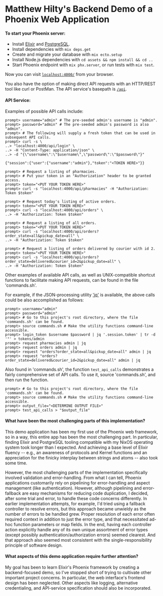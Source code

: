 # Matthew Hilty's Backend Demo of a Phoenix Web Application
#### To start your Phoenix server:

  * Install [Elixir](https://elixir-lang.org/install.html) and [PostgreSQL](https://www.postgresql.org/download/).
  * Install dependencies with `mix deps.get`
  * Create and migrate your database with `mix ecto.setup`
  * Install Node.js dependencies with `cd assets && npm install && cd ..`
  * Start Phoenix endpoint with `mix phx.server`, or run tests with `mix test`.

Now you can visit [`localhost:4000/`](http://localhost:4000) from your browser.

You also have the option of making direct API requests with an HTTP/REST tool like curl or PostMan. The API service's basepath is [`/api`](http://localhost:4000/api).

#### API Service:
Examples of possible API calls include:

```
prompt> username="admin" # The pre-seeded admin's username is "admin".
prompt> password="admin" # The pre-seeded admin's password is also "admin".
prompt> # The following will supply a fresh token that can be used in subsequent API calls.
prompt> curl -s \
..> "localhost:4000/api/login" \
..> -H "Content-Type: application/json" \
..> -d "{\"username\":\"$username\",\"password\":\"$password\"}"

{"session":{"user":{"username":"admin"},"token":"<TOKEN HERE>"}}
```

```
prompt> # Request a listing of pharmacies.
prompt> # Put your token in an "Authorization" header to be granted access.
prompt> token="<PUT YOUR TOKEN HERE>"
prompt> curl -s "localhost:4000/api/pharmacies" -H "Authorization: Token $token"
```

```
prompt> # Request today's listing of active orders.
prompt> token="<PUT YOUR TOKEN HERE>"
prompt> curl -s "localhost:4000/api/orders" \
..> -H "Authorization: Token $token"
```

```
prompt> # Request a listing of all orders.
prompt> token="<PUT YOUR TOKEN HERE>"
prompt> curl -s "localhost:4000/api/orders?order_state=all&pickup_date=all" \
..> -H "Authorization: Token $token"
```

```
prompt> # Request a listing of orders delivered by courier with id 2.
prompt> token="<PUT YOUR TOKEN HERE>"
prompt> curl -s "localhost:4000/api/orders?order_state=delivered&courier_id=2&pickup_date=all" \
..> -H "Authorization: Token $token"
```

Other examples of available API calls, as well as UNIX-compatible shortcut
functions to facilitate making API requests, can be found in the file 'commands.sh'.

For example, if the JSON-processing utility ['jq'](https://stedolan.github.io/jq/) is available, the above calls
could be also accomplished as follows:

```
prompt> username="admin"
prompt> password="admin"
prompt> # Go to this project's root directory, where the file 'commands.sh' can be found.
prompt> source commands.sh # Make the utility functions command-line accessible.
prompt> login_token $username $password | jq '.session.token' | tr -d '"' > tokens/admin
prompt> request pharmacies admin | jq
prompt> request orders admin | jq
prompt> request "orders?order_state=all&pickup_date=all" admin | jq
prompt> request "orders?order_state=delivered&courier_id=2&pickup_date=all" admin | jq
```

Also found in 'commands.sh', the function `test_api_calls` demonstrates a fairly comprehensive set of API calls. To use it, source 'commands.sh', and then run the function.

```
prompt> # Go to this project's root directory, where the file 'commands.sh' can be found.
prompt> source commands.sh # Make the utility functions command-line accessible.
prompt> output_file="<DETERMINE OUTPUT FILE>"
prompt> test_api_calls > "$output_file"
```

#### What have been the most challenging parts of this implementation?
This demo application has been my first use of the Phoenix web framework, so in a way, this entire app has been the most challenging part. In particular, finding Elixir and PostgreSQL tooling compatible with my NixOS operating system took longer than I expected. And achieving a base level of Elixir fluency -- e.g., an awareness of protocols and Kernel functions and an appreciation for the finicky interplay between strings and atoms -- also took some time.

However, the most challenging parts of the implementation specifically involved validation and error-handling. From what I can tell, Phoenix applications customarily rely on pipelining for error-handling and aspect management (like authentication). However, although pipelining and error-fallback are easy mechanisms for reducing code duplication, I decided, after some trial and error, to handle these code concerns differently. In earlier implementation attempts, for example, I'd tried using a fallback controller to resolve errors, but this approach became unwieldy as the number of errors to be handled grew. Proper resolution of each error often required context in addition to just the error type, and that necessitated ad-hoc function parameters or map fields. In the end, having each controller action explicitly handle any of its own unique assortment of error types (except possibly authentication/authorization errors) seemed clearest. And that approach also seemed most consistent with the single-responsibility principle of software design.

#### What aspects of this demo application require further attention?
My goal has been to learn Elixir's Phoenix framework by creating a backend-focused demo, so I've stopped short of trying to cultivate other important project concerns. In particular, the web interface's frontend design has been neglected. Other aspects like logging, alternative credentialing, and API-service specification should also be incorporated.
